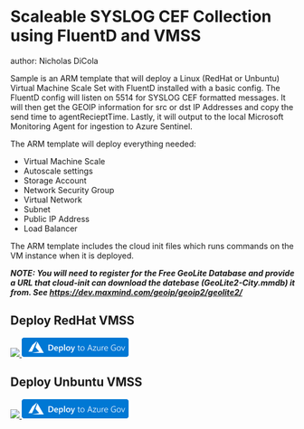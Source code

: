 # Scaleable SYSLOG CEF Collection using FluentD and VMSS
author: Nicholas DiCola

Sample is an ARM template that will deploy a Linux (RedHat or Unbuntu) Virtual Machine Scale Set with FluentD installed with a basic config.  The FluentD config will listen on 5514 for SYSLOG CEF formatted messages.  It will then get the GEOIP information for src or dst IP Addresses and copy the send time to agentRecieptTime.  Lastly, it will output to the local Microsoft Monitoring Agent for ingestion to Azure Sentinel.

The ARM template will deploy everything needed:
* Virtual Machine Scale
* Autoscale settings
* Storage Account
* Network Security Group
* Virtual Network
* Subnet
* Public IP Address
* Load Balancer

The ARM template includes the cloud init files which runs commands on the VM instance when it is deployed.

***NOTE: You will need to register for the Free GeoLite Database and provide a URL that cloud-init can download the datebase (GeoLite2-City.mmdb) it from.  See https://dev.maxmind.com/geoip/geoip2/geolite2/***


## Deploy RedHat VMSS
<a href="https://portal.azure.com/#create/Microsoft.Template/uri/https%3A%2F%2Fraw.githubusercontent.com%2FAzure%2FAzure-Sentinel%2Fmaster%2FDataConnectors%2FFluentD-VMSS%2FFluentD-VMSS-RH-Templatev2.json" target="_blank">
    <img src="https://aka.ms/deploytoazurebutton"/>
</a>
<a href="https://portal.azure.us/#create/Microsoft.Template/uri/https%3A%2F%2Fraw.githubusercontent.com%2FAzure%2FAzure-Sentinel%2Fmaster%2FDataConnectors2FFluentD-VMSS%2FFluentD-VMSS-RH-Templatev2.json" target="_blank">
<img src="https://raw.githubusercontent.com/Azure/azure-quickstart-templates/master/1-CONTRIBUTION-GUIDE/images/deploytoazuregov.png"/>
</a>

## Deploy Unbuntu VMSS
<a href="https://portal.azure.com/#create/Microsoft.Template/uri/https%3A%2F%2Fraw.githubusercontent.com%2FAzure%2FAzure-Sentinel%2Fmaster%2FDataConnectors%2FFluentd-VMSS%2FFluentd-VMSS-UB-Templatev2.json" target="_blank">
    <img src="https://aka.ms/deploytoazurebutton"/>
</a>
<a href="https://portal.azure.us/#create/Microsoft.Template/uri/https%3A%2F%2Fraw.githubusercontent.com%2FAzure%2FAzure-Sentinel%2Fmaster%2FDataConnectors2FFluentD-VMSS%2FFluentD-VMSS-UB-Templatev2.json" target="_blank">
<img src="https://raw.githubusercontent.com/Azure/azure-quickstart-templates/master/1-CONTRIBUTION-GUIDE/images/deploytoazuregov.png"/>
</a>

